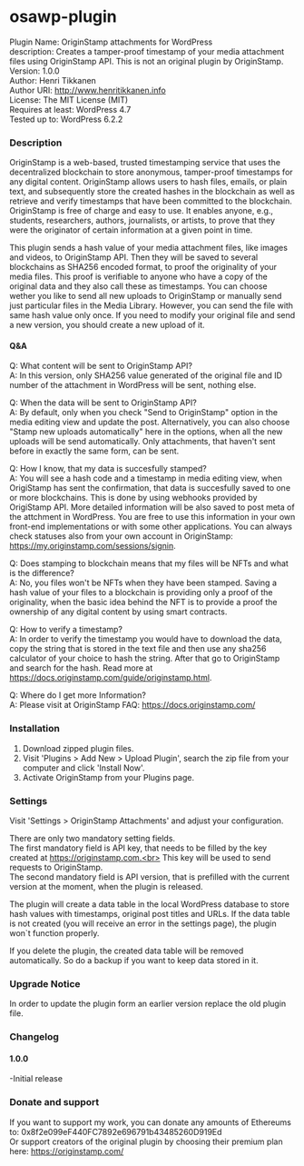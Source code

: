 # osawp-plugin

Plugin Name: OriginStamp attachments for WordPress<br>
description: Creates a tamper-proof timestamp of your media attachment files using OriginStamp API. This is not an original plugin by OriginStamp.<br>
Version: 1.0.0<br>
Author: Henri Tikkanen<br>
Author URI: http://www.henritikkanen.info<br>
License: The MIT License (MIT)<br>
Requires at least: WordPress 4.7<br>
Tested up to: WordPress 6.2.2<br>

### Description

OriginStamp is a web-based, trusted timestamping service that uses the decentralized blockchain to store anonymous, tamper-proof timestamps for any digital content.
OriginStamp allows users to hash files, emails, or plain text, and subsequently store the created hashes in the blockchain as well as retrieve and verify timestamps
that have been committed to the blockchain. OriginStamp is free of charge and easy to use. It enables anyone, e.g., students, researchers, authors, journalists, or 
artists, to prove that they were the originator of certain information at a given point in time.

This plugin sends a hash value of your media attachment files, like images and videos, to OriginStamp API. Then they will be saved to several blockchains as SHA256 encoded format,
to proof the originality of your media files. This proof is verifiable to anyone who have a copy of the original data and they also call these as timestamps. You can choose wether 
you like to send all new uploads to OriginStamp or manually send just particular files in the Media Library. However, you can send the file with same hash value only once. 
If you need to modify your original file and send a new version, you should create a new upload of it.

####  Q&A
Q: What content will be sent to OriginStamp API?<br>
A: In this version, only SHA256 value generated of the original file and ID number of the attachment in WordPress will be sent, nothing else.

Q: When the data will be sent to OriginStamp API?<br>
A: By default, only when you check "Send to OriginStamp" option in the media editing view and update the post. Alternatively, you can also choose
"Stamp new uploads automatically" here in the options, when all the new uploads will be send automatically. Only attachments, that haven't sent before in exactly the same form, can be sent.

Q: How I know, that my data is succesfully stamped?<br>
A: You will see a hash code and a timestamp in media editing view, when OrigiStamp has sent the confirmation, that data is succesfully saved to one or more blockchains.
This is done by using webhooks provided by OrigiStamp API. More detailed information will be also saved to post meta of the attchment in WordPress. 
You are free to use this information in your own front-end implementations or with some other applications. You can always check statuses also from your own account in OriginStamp: https://my.originstamp.com/sessions/signin.

Q: Does stamping to blockchain means that my files will be NFTs and what is the difference?<br>
A: No, you files won't be NFTs when they have been stamped. Saving a hash value of your files to a blockchain is providing only a proof of the originality, when the basic idea behind the NFT
is to provide a proof the ownership of any digital content by using smart contracts.

Q: How to verify a timestamp?<br>
A: In order to verify the timestamp you would have to download the data, copy the string that is stored in the text file and then use any sha256 calculator of your choice to hash the string. 
After that go to OriginStamp and search for the hash. Read more at https://docs.originstamp.com/guide/originstamp.html.

Q: Where do I get more Information?<br>
A: Please visit at OriginStamp FAQ: https://docs.originstamp.com/

### Installation

1. Download zipped plugin files.
2. Visit 'Plugins > Add New > Upload Plugin', search the zip file from your computer and click 'Install Now'.
3. Activate OriginStamp from your Plugins page.

### Settings

Visit 'Settings > OriginStamp Attachments' and adjust your configuration.

There are only two mandatory setting fields.<br>
The first mandatory field is API key, that needs to be filled by the key created at https://originstamp.com.<br>
This key will be used to send requests to OriginStamp.<br>
The second mandatory field is API version, that is prefilled with the current version at the moment, when the plugin is released.

The plugin will create a data table in the local WordPress database to store hash values with timestamps, original post titles and URLs.
If the data table is not created (you will receive an error in the settings page), the plugin won`t function properly.

If you delete the plugin, the created data table will be removed automatically. So do a backup if you want to keep data stored in it.

### Upgrade Notice

In order to update the plugin form an earlier version replace the old plugin file.

### Changelog

#### 1.0.0
-Initial release

### Donate and support

If you want to support my work, you can donate any amounts of Ethereums to: 0x8f2e099eF440FC7892e696791b43485260D919Ed<br>
Or support creators of the original plugin by choosing their premium plan here: https://originstamp.com/
